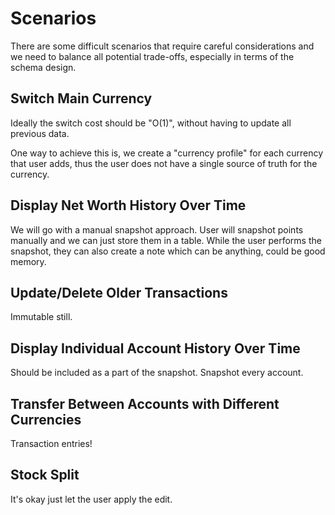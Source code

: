 # Scenarios

There are some difficult scenarios that require careful considerations and we
need to balance all potential trade-offs, especially in terms of the schema design.

## Switch Main Currency

Ideally the switch cost should be "O(1)", without having to update all previous data.

One way to achieve this is, we create a "currency profile" for each currency
that user adds, thus the user does not have a single source of truth for the currency.

## Display Net Worth History Over Time

We will go with a manual snapshot approach. User will snapshot points manually
and we can just store them in a table. While the user performs the snapshot,
they can also create a note which can be anything, could be good memory.

## Update/Delete Older Transactions

Immutable still.

## Display Individual Account History Over Time

Should be included as a part of the snapshot. Snapshot every account.

## Transfer Between Accounts with Different Currencies

Transaction entries!

## Stock Split

It's okay just let the user apply the edit.
